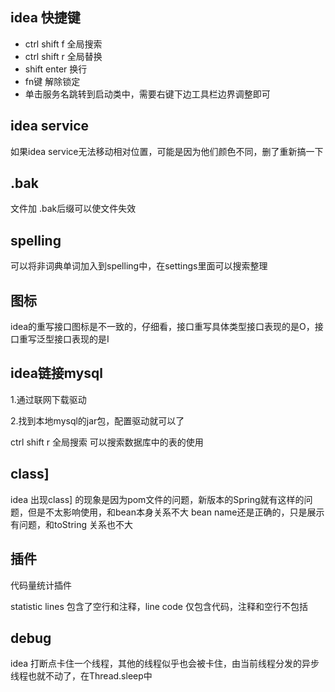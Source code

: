 ## idea 快捷键

* ctrl shift f 全局搜索
* ctrl shift r 全局替换
* shift enter 换行
* fn键 解除锁定
* 单击服务名跳转到启动类中，需要右键下边工具栏边界调整即可

## idea service

如果idea service无法移动相对位置，可能是因为他们颜色不同，删了重新搞一下

## .bak

文件加 .bak后缀可以使文件失效

## spelling

可以将非词典单词加入到spelling中，在settings里面可以搜索整理

## 图标

idea的重写接口图标是不一致的，仔细看，接口重写具体类型接口表现的是O，接口重写泛型接口表现的是I

## idea链接mysql

1.通过联网下载驱动

2.找到本地mysql的jar包，配置驱动就可以了

ctrl shift r 全局搜索 可以搜索数据库中的表的使用

## class]

idea 出现class] 的现象是因为pom文件的问题，新版本的Spring就有这样的问题，但是不太影响使用，和bean本身关系不大
bean name还是正确的，只是展示有问题，和toString 关系也不大

## 插件

代码量统计插件

statistic lines 包含了空行和注释，line code 仅包含代码，注释和空行不包括

## debug

idea 打断点卡住一个线程，其他的线程似乎也会被卡住，由当前线程分发的异步线程也就不动了，在Thread.sleep中
